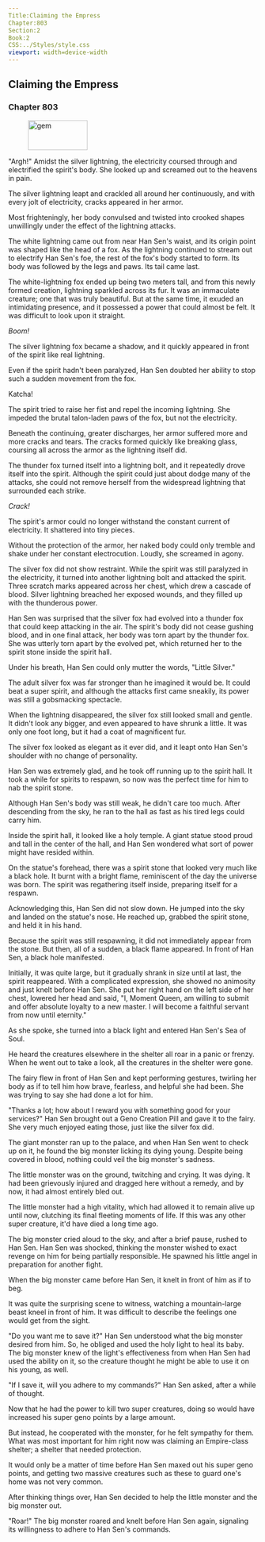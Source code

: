 ```yaml
---
Title:Claiming the Empress 
Chapter:803 
Section:2 
Book:2 
CSS:../Styles/style.css 
viewport: width=device-width
---
```

  
## Claiming the Empress
### Chapter 803
  
<figure>
	<img src="../Images/gem.gif" alt="gem" id="gem" width="120" height="60" />
</figure>
  

  
"Argh!" Amidst the silver lightning, the electricity coursed through and electrified the spirit's body. She looked up and screamed out to the heavens in pain.

The silver lightning leapt and crackled all around her continuously, and with every jolt of electricity, cracks appeared in her armor.

Most frighteningly, her body convulsed and twisted into crooked shapes unwillingly under the effect of the lightning attacks.

The white lightning came out from near Han Sen's waist, and its origin point was shaped like the head of a fox. As the lightning continued to stream out to electrify Han Sen's foe, the rest of the fox's body started to form. Its body was followed by the legs and paws. Its tail came last.

The white-lightning fox ended up being two meters tall, and from this newly formed creation, lightning sparkled across its fur. It was an immaculate creature; one that was truly beautiful. But at the same time, it exuded an intimidating presence, and it possessed a power that could almost be felt. It was difficult to look upon it straight.

*Boom!*

The silver lightning fox became a shadow, and it quickly appeared in front of the spirit like real lightning.

Even if the spirit hadn't been paralyzed, Han Sen doubted her ability to stop such a sudden movement from the fox.

Katcha!

The spirit tried to raise her fist and repel the incoming lightning. She impeded the brutal talon-laden paws of the fox, but not the electricity.

Beneath the continuing, greater discharges, her armor suffered more and more cracks and tears. The cracks formed quickly like breaking glass, coursing all across the armor as the lightning itself did.

The thunder fox turned itself into a lightning bolt, and it repeatedly drove itself into the spirit. Although the spirit could just about dodge many of the attacks, she could not remove herself from the widespread lightning that surrounded each strike.

*Crack!*

The spirit's armor could no longer withstand the constant current of electricity. It shattered into tiny pieces.

Without the protection of the armor, her naked body could only tremble and shake under her constant electrocution. Loudly, she screamed in agony.

The silver fox did not show restraint. While the spirit was still paralyzed in the electricity, it turned into another lightning bolt and attacked the spirit. Three scratch marks appeared across her chest, which drew a cascade of blood. Silver lightning breached her exposed wounds, and they filled up with the thunderous power.

Han Sen was surprised that the silver fox had evolved into a thunder fox that could keep attacking in the air. The spirit's body did not cease gushing blood, and in one final attack, her body was torn apart by the thunder fox. She was utterly torn apart by the evolved pet, which returned her to the spirit stone inside the spirit hall.

Under his breath, Han Sen could only mutter the words, "Little Silver."

The adult silver fox was far stronger than he imagined it would be. It could beat a super spirit, and although the attacks first came sneakily, its power was still a gobsmacking spectacle.

When the lightning disappeared, the silver fox still looked small and gentle. It didn't look any bigger, and even appeared to have shrunk a little. It was only one foot long, but it had a coat of magnificent fur.

The silver fox looked as elegant as it ever did, and it leapt onto Han Sen's shoulder with no change of personality.

Han Sen was extremely glad, and he took off running up to the spirit hall. It took a while for spirits to respawn, so now was the perfect time for him to nab the spirit stone.

Although Han Sen's body was still weak, he didn't care too much. After descending from the sky, he ran to the hall as fast as his tired legs could carry him.

Inside the spirit hall, it looked like a holy temple. A giant statue stood proud and tall in the center of the hall, and Han Sen wondered what sort of power might have resided within.

On the statue's forehead, there was a spirit stone that looked very much like a black hole. It burnt with a bright flame, reminiscent of the day the universe was born. The spirit was regathering itself inside, preparing itself for a respawn.

Acknowledging this, Han Sen did not slow down. He jumped into the sky and landed on the statue's nose. He reached up, grabbed the spirit stone, and held it in his hand.

Because the spirit was still respawning, it did not immediately appear from the stone. But then, all of a sudden, a black flame appeared. In front of Han Sen, a black hole manifested.

Initially, it was quite large, but it gradually shrank in size until at last, the spirit reappeared. With a complicated expression, she showed no animosity and just knelt before Han Sen. She put her right hand on the left side of her chest, lowered her head and said, "I, Moment Queen, am willing to submit and offer absolute loyalty to a new master. I will become a faithful servant from now until eternity."

As she spoke, she turned into a black light and entered Han Sen's Sea of Soul.

He heard the creatures elsewhere in the shelter all roar in a panic or frenzy. When he went out to take a look, all the creatures in the shelter were gone.

The fairy flew in front of Han Sen and kept performing gestures, twirling her body as if to tell him how brave, fearless, and helpful she had been. She was trying to say she had done a lot for him.

"Thanks a lot; how about I reward you with something good for your services?" Han Sen brought out a Geno Creation Pill and gave it to the fairy. She very much enjoyed eating those, just like the silver fox did.

The giant monster ran up to the palace, and when Han Sen went to check up on it, he found the big monster licking its dying young. Despite being covered in blood, nothing could veil the big monster's sadness.

The little monster was on the ground, twitching and crying. It was dying. It had been grievously injured and dragged here without a remedy, and by now, it had almost entirely bled out.

The little monster had a high vitality, which had allowed it to remain alive up until now, clutching its final fleeting moments of life. If this was any other super creature, it'd have died a long time ago.

The big monster cried aloud to the sky, and after a brief pause, rushed to Han Sen. Han Sen was shocked, thinking the monster wished to exact revenge on him for being partially responsible. He spawned his little angel in preparation for another fight.

When the big monster came before Han Sen, it knelt in front of him as if to beg.

It was quite the surprising scene to witness, watching a mountain-large beast kneel in front of him. It was difficult to describe the feelings one would get from the sight.

"Do you want me to save it?" Han Sen understood what the big monster desired from him. So, he obliged and used the holy light to heal its baby. The big monster knew of the light's effectiveness from when Han Sen had used the ability on it, so the creature thought he might be able to use it on his young, as well.

"If I save it, will you adhere to my commands?" Han Sen asked, after a while of thought.

Now that he had the power to kill two super creatures, doing so would have increased his super geno points by a large amount.

But instead, he cooperated with the monster, for he felt sympathy for them. What was most important for him right now was claiming an Empire-class shelter; a shelter that needed protection.

It would only be a matter of time before Han Sen maxed out his super geno points, and getting two massive creatures such as these to guard one's home was not very common.

After thinking things over, Han Sen decided to help the little monster and the big monster out.

"Roar!" The big monster roared and knelt before Han Sen again, signaling its willingness to adhere to Han Sen's commands.